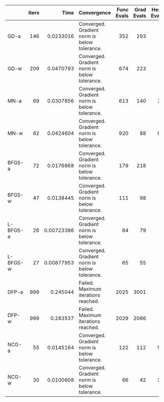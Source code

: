|          |   Iters |       Time | Convergence                                  |   Func Evals |   Grad Evals |   Hess Evals |
|:---------|--------:|-----------:|:---------------------------------------------|-------------:|-------------:|-------------:|
| GD-a     |     146 | 0.0233016  | Converged. Gradient norm is below tolerance. |          352 |          293 |            0 |
| GD-w     |     209 | 0.0470793  | Converged. Gradient norm is below tolerance. |          674 |          223 |            0 |
| MN-a     |      69 | 0.0307856  | Converged. Gradient norm is below tolerance. |          613 |          140 |           70 |
| MN-w     |      82 | 0.0424604  | Converged. Gradient norm is below tolerance. |          920 |           88 |           83 |
| BFGS-a   |      72 | 0.0176868  | Converged. Gradient norm is below tolerance. |          179 |          218 |            0 |
| BFGS-w   |      47 | 0.0138445  | Converged. Gradient norm is below tolerance. |          111 |           98 |            0 |
| L-BFGS-a |      26 | 0.00723386 | Converged. Gradient norm is below tolerance. |           64 |           79 |            0 |
| L-BFGS-w |      27 | 0.00877953 | Converged. Gradient norm is below tolerance. |           65 |           55 |            0 |
| DFP-a    |     999 | 0.245044   | Failed. Maximum iterations reached.          |         2025 |         3001 |            0 |
| DFP-w    |     999 | 0.283537   | Failed. Maximum iterations reached.          |         2029 |         2066 |            0 |
| NCG-a    |      55 | 0.0145164  | Converged. Gradient norm is below tolerance. |          122 |          112 |           56 |
| NCG-w    |      30 | 0.0100608  | Converged. Gradient norm is below tolerance. |           66 |           42 |           31 |